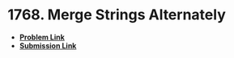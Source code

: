 # 1768. Merge Strings Alternately
- **[Problem Link](https://leetcode.com/problems/product-of-array-except-self/)**
- **[Submission Link](https://leetcode.com/problems/product-of-array-except-self/submissions/1023825540)**

